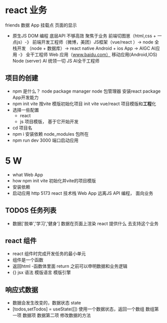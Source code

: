 # react 业务
friends 数据
App
挂载点
页面的显示
- 原生JS
  DOM 编程
  底层API 不够高效
  聚焦于业务
  前端切图崽（html,css + 一点js）-》 前端开发工程师（微博，美团）JS框架（vue/react ）-> node 全栈开发 （node + 数据库）-> react native Android + ios App -> AIGC AI应用 -》  全干工程师
  Web 应用（www.baidu.com）  移动应用(Android,IOS) 
  Node (server)   AI 统领一切 JS AI全干工程师 

## **项目**的创建
- npm 是什么？ node package manager
  node 包管理器 安装react  package App开发能力
- npm init vite
  按vite 模版初始化项目 init 
  vite vue/react 项目模版和**工程**化
- 选择一些配置
  - react
  - js 
  项目模版， 基于它开始开发 
- cd 项目名
- npm i  安装依赖
  node_modules 包所在
- npm run dev 
  3000 端口启动应用

# 5 W
- what Web App
- how  npm init vite 初始化并vite的项目模版
- 安装依赖
- 启动应用 http 5173  react 技术栈 Web App
远离JS API 编程， 面向业务 

## TODOS 任务列表 
  - 数据['脱单','学习','健身'] 
    数据在页面上渲染 react 提供什么 去支持这个业务

## react 组件
- react 组件时完成开发任务的最小单元
- 组件是一个函数
- 返回html
-函数体里面 return 之前可以申明数据和业务逻辑
- {} jsx 语法  模版语言  模版引擎

## 响应式数据
- 数据会发生改变的，数据状态 state
- [todos,setTodos] = useState([])  使用一个数据状态，返回一个数组
  数组第一项 数据项
  数据第二项 修改数据的方法